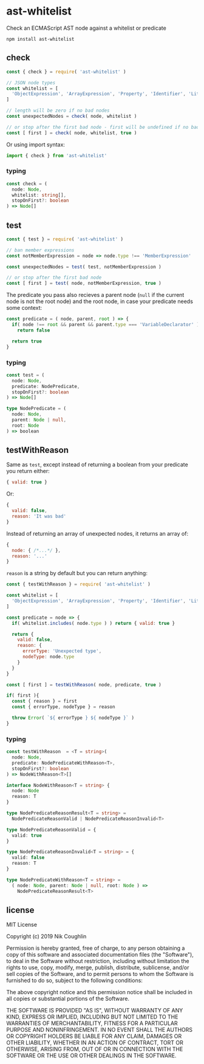 # ast-whitelist

Check an ECMAScript AST node against a whitelist or predicate

`npm install ast-whitelist`

## check

```js
const { check } = require( 'ast-whitelist' )

// JSON node types
const whitelist = [
  'ObjectExpression', 'ArrayExpression', 'Property', 'Identifier', 'Literal'
]

// length will be zero if no bad nodes
const unexpectedNodes = check( node, whitelist )

// or stop after the first bad node - first will be undefined if no bad nodes
const [ first ] = check( node, whitelist, true )
```

Or using import syntax:
```js
import { check } from 'ast-whitelist'
```

### typing

```ts
const check = (
  node: Node,
  whitelist: string[],
  stopOnFirst?: boolean
) => Node[]
```

## test

```js
const { test } = require( 'ast-whitelist' )

// ban member expressions
const notMemberExpression = node => node.type !== 'MemberExpression'

const unexpectedNodes = test( test, notMemberExpression )

// or stop after the first bad node
const [ first ] = test( node, notMemberExpression, true )
```

The predicate you pass also recieves a parent node (`null` if the current node
is not the root node) and the root node, in case your predicate needs
some context:

```js
const predicate = ( node, parent, root ) => {
  if( node !== root && parent && parent.type === 'VariableDeclarator' )
    return false

  return true
}
```

### typing

```ts
const test = (
  node: Node,
  predicate: NodePredicate,
  stopOnFirst?: boolean
) => Node[]

type NodePredicate = (
  node: Node,
  parent: Node | null,
  root: Node
) => boolean
```

## testWithReason

Same as `test`, except instead of returning a boolean from your predicate you
return either:

```js
{ valid: true }
```

Or:
```js
{
  valid: false,
  reason: 'It was bad'
}
```

Instead of returning an array of unexpected nodes, it returns an array of:

```js
{
  node: { /*...*/ },
  reason: '...'
}
```

`reason` is a string by default but you can return anything:

```js
const { testWithReason } = require( 'ast-whitelist' )

const whitelist = [
  'ObjectExpression', 'ArrayExpression', 'Property', 'Identifier', 'Literal'
]

const predicate = node => {
  if( whitelist.includes( node.type ) ) return { valid: true }

  return {
    valid: false,
    reason: {
      errorType: 'Unexpected type',
      nodeType: node.type
    }
  }
}

const [ first ] = testWithReason( node, predicate, true )

if( first ){
  const { reason } = first
  const { errorType, nodeType } = reason

  throw Error( `${ errorType } ${ nodeType }` )
}
```

### typing

```ts
const testWithReason  = <T = string>(
  node: Node,
  predicate: NodePredicateWithReason<T>,
  stopOnFirst?: boolean
) => NodeWithReason<T>[]

interface NodeWithReason<T = string> {
  node: Node
  reason: T
}

type NodePredicateReasonResult<T = string> =
  NodePredicateReasonValid | NodePredicateReasonInvalid<T>

type NodePredicateReasonValid = {
  valid: true
}

type NodePredicateReasonInvalid<T = string> = {
  valid: false
  reason: T
}

type NodePredicateWithReason<T = string> =
  ( node: Node, parent: Node | null, root: Node ) =>
    NodePredicateReasonResult<T>
```

## license

MIT License

Copyright (c) 2019 Nik Coughlin

Permission is hereby granted, free of charge, to any person obtaining a copy
of this software and associated documentation files (the "Software"), to deal
in the Software without restriction, including without limitation the rights
to use, copy, modify, merge, publish, distribute, sublicense, and/or sell
copies of the Software, and to permit persons to whom the Software is
furnished to do so, subject to the following conditions:

The above copyright notice and this permission notice shall be included in all
copies or substantial portions of the Software.

THE SOFTWARE IS PROVIDED "AS IS", WITHOUT WARRANTY OF ANY KIND, EXPRESS OR
IMPLIED, INCLUDING BUT NOT LIMITED TO THE WARRANTIES OF MERCHANTABILITY,
FITNESS FOR A PARTICULAR PURPOSE AND NONINFRINGEMENT. IN NO EVENT SHALL THE
AUTHORS OR COPYRIGHT HOLDERS BE LIABLE FOR ANY CLAIM, DAMAGES OR OTHER
LIABILITY, WHETHER IN AN ACTION OF CONTRACT, TORT OR OTHERWISE, ARISING FROM,
OUT OF OR IN CONNECTION WITH THE SOFTWARE OR THE USE OR OTHER DEALINGS IN THE
SOFTWARE.
